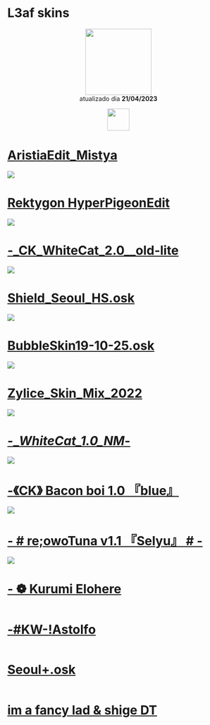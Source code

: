 # L3af skins

<p align="center">
   <a href="https://osu.ppy.sh/users/14127691">
    <img src="https://a.ppy.sh/14127691"
         width="150"
         height="150">
   </a>
<br>
  atualizado dia
  <b> 21/04/2023 </b>
</p>
   <p align="center">
     <a href="https://www.twitch.tv/l3afzera">
  <img src="https://i.imgur.com/HM030lk.png" 
       width="50" 
       height="50"></a>
<br>
   </p>
  
# [AristiaEdit_Mistya](https://github.com/Yumiih/Skins/raw/main/players/l3af/AristiaEdit_Mistya.osk)
[![](https://osu.ppy.sh/ss/19056537/0ad3)](https://github.com/Yumiih/Skins/raw/main/players/l3af/AristiaEdit_Mistya.osk)

# [Rektygon HyperPigeonEdit](https://github.com/Yumiih/Skins/raw/main/players/l3af/Rektygon_HyperPigeon_Edit.osk)
[![](https://osu.ppy.sh/ss/19056538/5e20)](https://github.com/Yumiih/Skins/raw/main/players/l3af/Rektygon_HyperPigeon_Edit.osk)

# [-_CK_WhiteCat_2.0__old-lite](https://github.com/Yumiih/Skins/raw/main/players/l3af/-_CK_WhiteCat_2.0__old-lite.osk)
[![](https://camo.githubusercontent.com/3666451c82d65e555d513e74f36a07615ef511840b8438a07a891e99062e596e/68747470733a2f2f63646e2e646973636f72646170702e636f6d2f6174746163686d656e74732f3731363038323539313239393636353934302f313039383739373731323336343739373935322f73637265656e73686f743130392e6a7067)](https://github.com/Yumiih/Skins/raw/main/players/l3af/-_CK_WhiteCat_2.0__old-lite.osk)

# [Shield_Seoul_HS.osk](https://github.com/Yumiih/Skins/raw/main/players/l3af/Shield_Seoul_HS.osk)
[![](https://camo.githubusercontent.com/17bbc6e3eed35e0aa4b4c9e1d306fe19a71e5119ebf9c61a2ef8cc2813b90f97/68747470733a2f2f63646e2e646973636f72646170702e636f6d2f6174746163686d656e74732f3731363038323539313239393636353934302f313039383739383438343636323030393934362f73637265656e73686f743132352e6a7067)](https://github.com/Yumiih/Skins/raw/main/players/l3af/Shield_Seoul_HS.osk)

# [BubbleSkin19-10-25.osk](https://github.com/Yumiih/Skins/raw/main/players/l3af/BubbleSkin19-10-25.osk)
[![](https://osu.ppy.sh/ss/19056540/103a)](https://github.com/Yumiih/Skins/raw/main/players/l3af/BubbleSkin19-10-25.osk)

# [Zylice_Skin_Mix_2022](https://github.com/Yumiih/Skins/raw/main/players/l3af/Zylice_Skin_Mix_2022.osk)
[![](https://osu.ppy.sh/ss/19056544/357e)](https://github.com/Yumiih/Skins/raw/main/players/l3af/Zylice_Skin_Mix_2022.osk)

# [-__WhiteCat_1.0_NM_-](https://github.com/Yumiih/Skins/raw/main/players/l3af/-__WhiteCat_1.0_NM_-.osk)
[![](https://osu.ppy.sh/ss/19056546/e3e8)](https://github.com/Yumiih/Skins/raw/main/players/l3af/-__WhiteCat_1.0_NM_-.osk)

# [-《CK》 Bacon boi 1.0 『blue』](https://github.com/Yumiih/Skins/raw/main/players/l3af/-%20%20%20%20%20%20%20%20%20%E3%80%8ACK%E3%80%8B%20Bacon%20boi%201.0%20%E3%80%8Eblue%E3%80%8F.osk)
[![](https://osu.ppy.sh/ss/19056532/7306)](https://github.com/Yumiih/Skins/raw/main/players/l3af/-%20%20%20%20%20%20%20%20%20%E3%80%8ACK%E3%80%8B%20Bacon%20boi%201.0%20%E3%80%8Eblue%E3%80%8F.osk)

# [- # re;owoTuna v1.1 『Selyu』 # -](https://github.com/Yumiih/Skins/raw/main/players/l3af/-%20%20%20%20%20%20%20%20%23%20re%3BowoTuna%20v1.1%20%E3%80%8ESelyu%E3%80%8F%20%23%20%20%20%20%20%20%20%20-.osk)
[![](https://cdn.discordapp.com/attachments/716082591299665940/1098801529764462592/screenshot110.jpg)](https://github.com/Yumiih/Skins/raw/main/players/l3af/-%20%20%20%20%20%20%20%20%23%20re%3BowoTuna%20v1.1%20%E3%80%8ESelyu%E3%80%8F%20%23%20%20%20%20%20%20%20%20-.osk)

# [- ❁ Kurumi Elohere](https://drive.google.com/file/d/1kBU1gpLt9k5Cu93nckFCMBU20FtUdulH/view?usp=sharing)
[![]()](https://drive.google.com/file/d/1kBU1gpLt9k5Cu93nckFCMBU20FtUdulH/view?usp=sharing)

# [-#KW-!Astolfo](https://github.com/Yumiih/Skins/raw/main/players/l3af/-%23KW-!Astolfo.osk)
[![]()](https://github.com/Yumiih/Skins/raw/main/players/l3af/-%23KW-!Astolfo.osk)

# [Seoul+.osk](https://drive.google.com/file/d/1D3vL92iSb33X4GgXnULAkFYVqq18n0ta/view?usp=sharing)
[![]()](https://drive.google.com/file/d/1D3vL92iSb33X4GgXnULAkFYVqq18n0ta/view?usp=sharing)

# [im a fancy lad & shige DT](https://github.com/Yumiih/Skins/raw/main/players/l3af/im%20a%20fancy%20lad%20%26%20shige%20DT.osk)
[![]()](https://github.com/Yumiih/Skins/raw/main/players/l3af/im%20a%20fancy%20lad%20%26%20shige%20DT.osk)
